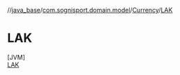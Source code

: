 //[java_base](../../../../index.md)/[com.sognisport.domain.model](../../index.md)/[Currency](../index.md)/[LAK](index.md)

# LAK

[JVM]\
[LAK](index.md)
